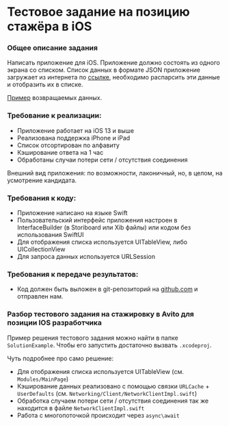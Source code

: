 # Тестовое задание на позицию стажёра в iOS

### Общее описание задания
Написать приложение для iOS. Приложение должно состоять из одного экрана со списком. Список данных в формате JSON приложение загружает из интернета по [ссылке](https://run.mocky.io/v3/1d1cb4ec-73db-4762-8c4b-0b8aa3cecd4c), необходимо распарсить эти данные и отобразить их в списке. 

[Пример](https://github.com/avito-tech/ios-trainee-problem-2021/blob/main/response_example.json) возвращаемых данных.

### Требование к реализации:
- Приложение работает на iOS 13 и выше
- Реализована поддержка iPhone и iPad
- Список отсортирован по алфавиту
- Кэширование ответа на 1 час
- Обработаны случаи потери сети / отсутствия соединения

Внешний вид приложения: по возможности, лаконичный, но, в целом, на усмотрение кандидата.

### Требования к коду:
 - Приложение написано на языке Swift
 - Пользовательский интерфейс приложения настроен в InterfaceBuilder (в Storiboard или Xib файлы) или кодом без использования SwiftUI
 - Для отображения списка используется UITableView, либо UICollectionView
 - Для запроса данных используется URLSession

### Требования к передаче результатов:
- Код должен быть выложен в git-репозиторий на [github.com](http://github.com/) и отправлен нам.

### Разбор тестового задания на стажировку в Avito для позиции IOS разработчика
Пример решения тестового задания можно найти в папке `SolutionExample`. Чтобы его запустить достаточно вызвать `.xcodeproj`.

Чуть подробнее про само решение:
- Для отображения списка используется UITableView (см. `Modules/MainPage`)
- Кэширование данных реализовано с помощью связки `URLCache` + `UserDefaults` (см. `Networking/Client/NetworkClientImpl.swift`)
- Обработка случаем потери сети / отсутствия соединения так же находится в файле `NetworkClientImpl.swift`
- Работа с многопоточкой происходит через `async\await`
